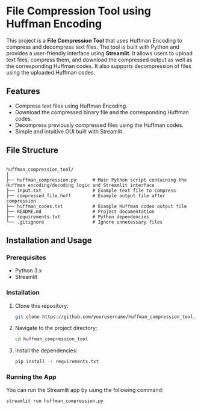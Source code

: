  # File Compression Tool using Huffman Encoding

This project is a **File Compression Tool** that uses Huffman Encoding to compress and decompress text files. The tool is built with Python and provides a user-friendly interface using **Streamlit**. It allows users to upload text files, compress them, and download the compressed output as well as the corresponding Huffman codes. It also supports decompression of files using the uploaded Huffman codes.

## Features

- Compress text files using Huffman Encoding.
- Download the compressed binary file and the corresponding Huffman codes.
- Decompress previously compressed files using the Huffman codes.
- Simple and intuitive GUI built with Streamlit.

## File Structure

```

huffman_compression_tool/
│
├── huffman_compression.py      # Main Python script containing the Huffman encoding/decoding logic and Streamlit interface
├── input.txt                   # Example text file to compress
├── compressed_file.huff        # Example output file after compression
├── huffman_codes.txt           # Example Huffman codes output file
├── README.md                   # Project documentation
├── requirements.txt            # Python dependencies
└── .gitignore                  # Ignore unnecessary files

```


## Installation and Usage

### Prerequisites

- Python 3.x
- Streamlit

### Installation

1. Clone this repository:
    ```bash
    git clone https://github.com/yourusername/huffman_compression_tool.git
    ```

2. Navigate to the project directory:
    ```bash
    cd huffman_compression_tool
    ```

3. Install the dependencies:
    ```bash
    pip install -r requirements.txt
    ```

### Running the App

You can run the Streamlit app by using the following command:

```bash
streamlit run huffman_compression.py

